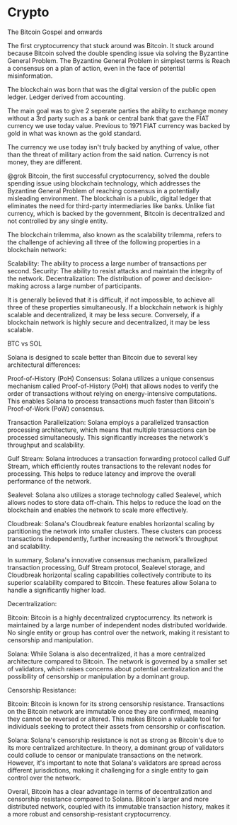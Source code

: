 # Crypto
The Bitcoin Gospel and onwards

The first cryptocurrency that stuck around was Bitcoin. It stuck around because Bitcoin solved the double spending issue via solving the Byzantine General Problem.
The Byzantine General Problem in simplest terms is
Reach a consensus on a plan of action, even in the face of potential misinformation.

The blockchain was born that was the digital version of the public open ledger. Ledger derived from accounting.

The main goal was to give 2 seperate parties the ability to exchange money without a 3rd party such as a bank or central bank that gave the FIAT currency we use today value. Previous to 1971 FIAT currency was backed by gold in what was known as the gold standard.

The currency we use today isn't truly backed by anything of value, other than the threat of military action from the said nation.
Currency is not money, they are different.

@grok
Bitcoin, the first successful cryptocurrency, solved the double spending issue using blockchain technology, which addresses the Byzantine General Problem of reaching consensus in a potentially misleading environment. The blockchain is a public, digital ledger that eliminates the need for third-party intermediaries like banks. Unlike fiat currency, which is backed by the government, Bitcoin is decentralized and not controlled by any single entity.

The blockchain trilemma, also known as the scalability trilemma, refers to the challenge of achieving all three of the following properties in a blockchain network:

Scalability: The ability to process a large number of transactions per second.
Security: The ability to resist attacks and maintain the integrity of the network.
Decentralization: The distribution of power and decision-making across a large number of participants.

It is generally believed that it is difficult, if not impossible, to achieve all three of these properties simultaneously. If a blockchain network is highly scalable and decentralized, it may be less secure. Conversely, if a blockchain network is highly secure and decentralized, it may be less scalable.


BTC vs SOL

Solana is designed to scale better than Bitcoin due to several key architectural differences:

Proof-of-History (PoH) Consensus: Solana utilizes a unique consensus mechanism called Proof-of-History (PoH) that allows nodes to verify the order of transactions without relying on energy-intensive computations. This enables Solana to process transactions much faster than Bitcoin's Proof-of-Work (PoW) consensus.

Transaction Parallelization: Solana employs a parallelized transaction processing architecture, which means that multiple transactions can be processed simultaneously. This significantly increases the network's throughput and scalability.

Gulf Stream: Solana introduces a transaction forwarding protocol called Gulf Stream, which efficiently routes transactions to the relevant nodes for processing. This helps to reduce latency and improve the overall performance of the network.

Sealevel: Solana also utilizes a storage technology called Sealevel, which allows nodes to store data off-chain. This helps to reduce the load on the blockchain and enables the network to scale more effectively.

Cloudbreak: Solana's Cloudbreak feature enables horizontal scaling by partitioning the network into smaller clusters. These clusters can process transactions independently, further increasing the network's throughput and scalability.

In summary, Solana's innovative consensus mechanism, parallelized transaction processing, Gulf Stream protocol, Sealevel storage, and Cloudbreak horizontal scaling capabilities collectively contribute to its superior scalability compared to Bitcoin. These features allow Solana to handle a significantly higher load.

Decentralization:

Bitcoin: Bitcoin is a highly decentralized cryptocurrency. Its network is maintained by a large number of independent nodes distributed worldwide. No single entity or group has control over the network, making it resistant to censorship and manipulation.

Solana: While Solana is also decentralized, it has a more centralized architecture compared to Bitcoin. The network is governed by a smaller set of validators, which raises concerns about potential centralization and the possibility of censorship or manipulation by a dominant group.

Censorship Resistance:

Bitcoin: Bitcoin is known for its strong censorship resistance. Transactions on the Bitcoin network are immutable once they are confirmed, meaning they cannot be reversed or altered. This makes Bitcoin a valuable tool for individuals seeking to protect their assets from censorship or confiscation.

Solana: Solana's censorship resistance is not as strong as Bitcoin's due to its more centralized architecture. In theory, a dominant group of validators could collude to censor or manipulate transactions on the network. However, it's important to note that Solana's validators are spread across different jurisdictions, making it challenging for a single entity to gain control over the network.

Overall, Bitcoin has a clear advantage in terms of decentralization and censorship resistance compared to Solana. Bitcoin's larger and more distributed network, coupled with its immutable transaction history, makes it a more robust and censorship-resistant cryptocurrency.
